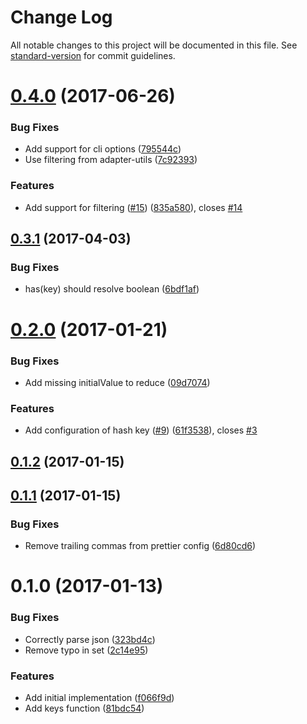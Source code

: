 # Change Log

All notable changes to this project will be documented in this file. See [standard-version](https://github.com/conventional-changelog/standard-version) for commit guidelines.

<a name="0.4.0"></a>
# [0.4.0](https://github.com/relekang/micro-analytics-adapter-redis/compare/v0.3.1...v0.4.0) (2017-06-26)


### Bug Fixes

* Add support for cli options ([795544c](https://github.com/relekang/micro-analytics-adapter-redis/commit/795544c))
* Use filtering from adapter-utils ([7c92393](https://github.com/relekang/micro-analytics-adapter-redis/commit/7c92393))


### Features

* Add support for filtering ([#15](https://github.com/relekang/micro-analytics-adapter-redis/issues/15)) ([835a580](https://github.com/relekang/micro-analytics-adapter-redis/commit/835a580)), closes [#14](https://github.com/relekang/micro-analytics-adapter-redis/issues/14)



<a name="0.3.1"></a>
## [0.3.1](https://github.com/relekang/micro-analytics-adapter-redis/compare/v0.3.0...v0.3.1) (2017-04-03)


### Bug Fixes

* has(key) should resolve boolean ([6bdf1af](https://github.com/relekang/micro-analytics-adapter-redis/commit/6bdf1af))



<a name="0.2.0"></a>
# [0.2.0](https://github.com/relekang/micro-analytics-adapter-redis/compare/v0.1.2...v0.2.0) (2017-01-21)


### Bug Fixes

* Add missing initialValue to reduce ([09d7074](https://github.com/relekang/micro-analytics-adapter-redis/commit/09d7074))


### Features

* Add configuration of hash key ([#9](https://github.com/relekang/micro-analytics-adapter-redis/issues/9)) ([61f3538](https://github.com/relekang/micro-analytics-adapter-redis/commit/61f3538)), closes [#3](https://github.com/relekang/micro-analytics-adapter-redis/issues/3)



<a name="0.1.2"></a>
## [0.1.2](https://github.com/relekang/micro-analytics-adapter-redis/compare/v0.1.1...v0.1.2) (2017-01-15)



<a name="0.1.1"></a>
## [0.1.1](https://github.com/relekang/micro-analytics-adapter-redis/compare/v0.1.0...v0.1.1) (2017-01-15)


### Bug Fixes

* Remove trailing commas from prettier config ([6d80cd6](https://github.com/relekang/micro-analytics-adapter-redis/commit/6d80cd6))



<a name="0.1.0"></a>
# 0.1.0 (2017-01-13)


### Bug Fixes

* Correctly parse json ([323bd4c](https://github.com/relekang/micro-analytics-adapter-redis/commit/323bd4c))
* Remove typo in set ([2c14e95](https://github.com/relekang/micro-analytics-adapter-redis/commit/2c14e95))


### Features

* Add initial implementation ([f066f9d](https://github.com/relekang/micro-analytics-adapter-redis/commit/f066f9d))
* Add keys function ([81bdc54](https://github.com/relekang/micro-analytics-adapter-redis/commit/81bdc54))
